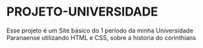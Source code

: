 # PROJETO-UNIVERSIDADE
Esse projeto é um Site básico do 1 período da minha Universidade Paranaense utilizando HTML e CSS, sobre a historia do corinthians
